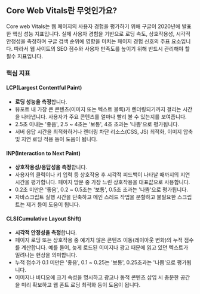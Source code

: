 ## Core Web Vitals란 무엇인가요?

Core web Vitals는 웹 페이지의 사용자 경험을 평가하기 위해 구글이 2020년에 발표한 핵심 성능 지표입니다.
실제 사용자 경험을 기반으로 로딩 속도, 상호작용성, 시각적 안정성을 측정하며 구글 검색 순위에 영향을 미치는 페이지 경험 신호의 주표 요소입니다.
따라서 웹 사이트의 SEO 점수와 사용자 만족도를 높이기 위해 반드시 관리해야 할 필수 지표입니다.

### 핵심 지표
#### LCP(Largest Contentful Paint)
* **로딩 성능을 측정**합니다.
* 뷰포트 내 가장 큰 콘텐츠(이미지 또는 텍스트 블록)가 렌더링되기까지 걸리는 시간을 나타냅니다. 사용자가 주요 콘텐츠를 얼마나 빨리 볼 수 있는지를 보여줍니다.
* 2.5초 이내는 '좋음', 2.5 ~ 4초는 '보통', 4초 초과는 '나쁨'으로 평가됩니다.
* 서버 응답 시간을 최적화하거나 렌더링 차단 리소스(CSS, JS) 최적화, 이미지 압축 및 지연 로딩 적용 등이 도움이 됩니다.

#### **INP(Interaction to Next Paint)**
* **상호작용성/응답성을 측정**합니다.
* 사용자의 클릭이나 키 입력 등 상호작용 후 시각적 피드백이 나타날 때까지의 지연 시간을 평가합니다. 페이지 방문 중 가장 느린 상호작용을 대표값으로 사용합니다.
* 0.2초 미만은 '좋음', 0.2 ~ 0.5초는 '보통', 0.5초 초과는 '나쁨'으로 평가됩니다.
* 자바스크립트 실행 시간을 단축하고 메인 스레드 작업을 분할하고 불필요한 스크립트는 제거 등이 도움이 됩니다.

#### **CLS(Cumulative Layout Shift)**
* **시각적 안정성을 측정**합니다.
* 페이지 로딩 또는 상호작용 중 예기치 않은 콘텐츠 이동(레이아웃 변화)의 누적 점수를 계산합니다. 예를 들어, 늦게 로드된 이미지나 광고 때문에 읽고 있던 텍스트가 밀려나는 현상을 의미합니다.
* 누적 점수가 0.1 미만은 '좋음', 0.1 ~ 0.25는 '보통', 0.25초과는 '나쁨'으로 평가됩니다.
* 이미지나 비디오에 크기 속성을 명시하고 광고나 동적 콘텐츠 삽입 시 충분한 공간을 미리 확보하고 웹 폰트 로딩 최적화 등이 도움이 됩니다.

